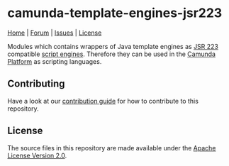 ﻿camunda-template-engines-jsr223
===============================

<p>
  <a href="http://camunda.org/">Home</a> |
  <a href="http://camunda.org/community/forum.html">Forum</a> |
  <a href="https://app.camunda.com/jira/browse/CAM">Issues</a> |
  <a href="LICENSE">License</a>
</p>

Modules which contains wrappers of Java template engines as
[JSR 223](https://www.jcp.org/en/jsr/detail?id=223) compatible
[script engines](http://docs.oracle.com/javase/7/docs/api/javax/script/ScriptEngine.html).
Therefore they can be used in the [Camunda Platform](http://camunda.org) as scripting languages.

## Contributing

Have a look at our [contribution guide](https://github.com/camunda/camunda-bpm-platform/blob/master/CONTRIBUTING.md) for how to contribute to this repository.

## License
The source files in this repository are made available under the [Apache License Version 2.0](./LICENSE).